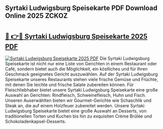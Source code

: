 ## Syrtaki Ludwigsburg Speisekarte PDF Download Online 2025 ZCKOZ

# <h2><a href="http://gc9gbz.nevu.top/?p=Syrtaki+Ludwigsburg+Speisekarte">🔗 👉🔴 Syrtaki Ludwigsburg Speisekarte 2025 PDF</a></h2>

[![Syrtaki Ludwigsburg Speisekarte 2025 PDF](https://i.imgur.com/dBaPXMq.png)](http://gc9gbz.nevu.top/?p=Syrtaki+Ludwigsburg+Speisekarte)
Die Syrtaki Ludwigsburg Speisekarte ist nicht nur eine Liste von Gerichten in einem Restaurant oder Café, sondern bietet auch die Möglichkeit, ein köstliches und für Ihren Geschmack geeignetes Gericht auszuwählen. Auf der Syrtaki Ludwigsburg Speisekarte unseres Restaurants stehen viele frische Gemüse und Früchte, mit denen Sie leichte und frische Salate zubereiten können. Für Fleischliebhaber bietet unsere Syrtaki Ludwigsburg Speisekarte eine große Auswahl an Gerichten: Rindfleisch, Schweinefleisch, Huhn und Fisch. Unseren Auserwählten bieten wir Gourmet-Gerichte wie Schaschlik und Steak an, die auf einem Holzfeuer zubereitet werden. Unsere Syrtaki Ludwigsburg Speisekarte bietet eine große Auswahl an Desserts, von traditionellen Torten und Kuchen bis hin zu exquisiten Crème Brûlée und Schokoladenkapsel-Desserts.
